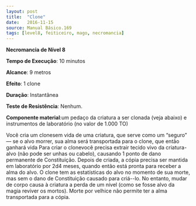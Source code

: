 ```yaml
---
layout: post
title:  "Clone"
date:   2016-11-15
source: Manual Básico.169
tags: [level8, feiticeiro, mago, necromancia]
---
```


**Necromancia de Nível 8**

**Tempo de Execução**: 10 minutos

**Alcance**: 9 metros

**Efeito**: 1 clone

**Duração**: Instantânea

**Teste de Resistência**: Nenhum.

**Componente material**:um pedaço da criatura a ser clonada (veja abaixo) e instrumentos de laboratório (no valor de 1.000 TO)

Você cria um clonesem vida de uma criatura, que serve como um “seguro” — se o alvo morrer, sua alma será transportada para o clone, que então ganhará vida 
Para criar o clonevocê precisa extrair tecido vivo da criatura-alvo (não pode ser unhas ou cabelo), causando 1 ponto de dano permanente de Constituição. 
Depois de criada, a cópia precisa ser mantida em laboratório por 2d4 meses, quando então está pronta para receber a alma do alvo.
O clone tem as estatísticas do alvo no momento de sua morte, mas sem o dano de Constituição causado para criá--lo. No entanto, mudar de corpo causa à criatura a perda de um nível (como se fosse alvo da magia reviver os mortos). 
Morte por velhice não permite ter a alma transportada para a cópia.